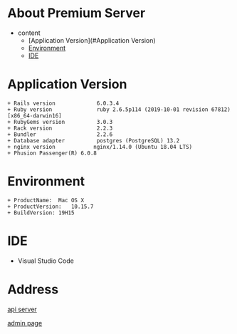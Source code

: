 # About Premium Server

+ content
  - [Application Version](#Application Version)
  - [Environment](#Enviroment)
  - [IDE](#IDE)

# Application Version

```
+ Rails version             6.0.3.4
+ Ruby version              ruby 2.6.5p114 (2019-10-01 revision 67812) [x86_64-darwin16]
+ RubyGems version          3.0.3
+ Rack version              2.2.3
+ Bundler                   2.2.6
+ Database adapter          postgres (PostgreSQL) 13.2
+ nginx version            nginx/1.14.0 (Ubuntu 18.04 LTS)
+ Phusion Passenger(R) 6.0.8

```

# Environment
```
+ ProductName:	Mac OS X
+ ProductVersion:	10.15.7
+ BuildVersion:	19H15
```

# IDE

+ Visual Studio Code

# Address

[api server](http://52.79.97.255)

[admin page](http://52.79.97.255/admin)